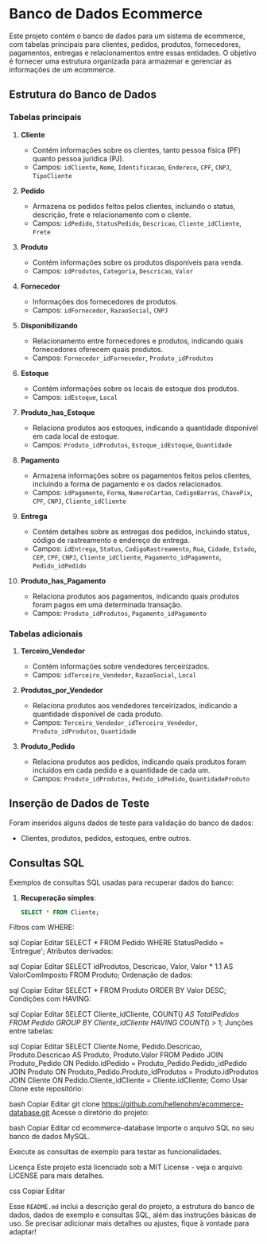 # Banco de Dados Ecommerce

Este projeto contém o banco de dados para um sistema de ecommerce, com tabelas principais para clientes, pedidos, produtos, fornecedores, pagamentos, entregas e relacionamentos entre essas entidades. O objetivo é fornecer uma estrutura organizada para armazenar e gerenciar as informações de um ecommerce.

## Estrutura do Banco de Dados

### Tabelas principais

1. **Cliente**
   - Contém informações sobre os clientes, tanto pessoa física (PF) quanto pessoa jurídica (PJ).
   - Campos: `idCliente`, `Nome`, `Identificacao`, `Endereco`, `CPF`, `CNPJ`, `TipoCliente`

2. **Pedido**
   - Armazena os pedidos feitos pelos clientes, incluindo o status, descrição, frete e relacionamento com o cliente.
   - Campos: `idPedido`, `StatusPedido`, `Descricao`, `Cliente_idCliente`, `Frete`

3. **Produto**
   - Contém informações sobre os produtos disponíveis para venda.
   - Campos: `idProdutos`, `Categoria`, `Descricao`, `Valor`

4. **Fornecedor**
   - Informações dos fornecedores de produtos.
   - Campos: `idFornecedor`, `RazaoSocial`, `CNPJ`

5. **Disponibilizando**
   - Relacionamento entre fornecedores e produtos, indicando quais fornecedores oferecem quais produtos.
   - Campos: `Fornecedor_idFornecedor`, `Produto_idProdutos`

6. **Estoque**
   - Contém informações sobre os locais de estoque dos produtos.
   - Campos: `idEstoque`, `Local`

7. **Produto_has_Estoque**
   - Relaciona produtos aos estoques, indicando a quantidade disponível em cada local de estoque.
   - Campos: `Produto_idProdutos`, `Estoque_idEstoque`, `Quantidade`

8. **Pagamento**
   - Armazena informações sobre os pagamentos feitos pelos clientes, incluindo a forma de pagamento e os dados relacionados.
   - Campos: `idPagamento`, `Forma`, `NumeroCartao`, `CodigoBarras`, `ChavePix`, `CPF`, `CNPJ`, `Cliente_idCliente`

9. **Entrega**
   - Contém detalhes sobre as entregas dos pedidos, incluindo status, código de rastreamento e endereço de entrega.
   - Campos: `idEntrega`, `Status`, `CodigoRastreamento`, `Rua`, `Cidade`, `Estado`, `CEP`, `CPF`, `CNPJ`, `Cliente_idCliente`, `Pagamento_idPagamento`, `Pedido_idPedido`

10. **Produto_has_Pagamento**
    - Relaciona produtos aos pagamentos, indicando quais produtos foram pagos em uma determinada transação.
    - Campos: `Produto_idProdutos`, `Pagamento_idPagamento`

### Tabelas adicionais

1. **Terceiro_Vendedor**
   - Contém informações sobre vendedores terceirizados.
   - Campos: `idTerceiro_Vendedor`, `RazaoSocial`, `Local`

2. **Produtos_por_Vendedor**
   - Relaciona produtos aos vendedores terceirizados, indicando a quantidade disponível de cada produto.
   - Campos: `Terceiro_Vendedor_idTerceiro_Vendedor`, `Produto_idProdutos`, `Quantidade`

3. **Produto_Pedido**
   - Relaciona produtos aos pedidos, indicando quais produtos foram incluídos em cada pedido e a quantidade de cada um.
   - Campos: `Produto_idProdutos`, `Pedido_idPedido`, `QuantidadeProduto`

## Inserção de Dados de Teste

Foram inseridos alguns dados de teste para validação do banco de dados:

- Clientes, produtos, pedidos, estoques, entre outros.

## Consultas SQL

Exemplos de consultas SQL usadas para recuperar dados do banco:

1. **Recuperação simples**:
   ```sql
   SELECT * FROM Cliente;
Filtros com WHERE:

sql
Copiar
Editar
SELECT * FROM Pedido WHERE StatusPedido = 'Entregue';
Atributos derivados:

sql
Copiar
Editar
SELECT idProdutos, Descricao, Valor, Valor * 1.1 AS ValorComImposto FROM Produto;
Ordenação de dados:

sql
Copiar
Editar
SELECT * FROM Produto ORDER BY Valor DESC;
Condições com HAVING:

sql
Copiar
Editar
SELECT Cliente_idCliente, COUNT(*) AS TotalPedidos FROM Pedido
GROUP BY Cliente_idCliente
HAVING COUNT(*) > 1;
Junções entre tabelas:

sql
Copiar
Editar
SELECT Cliente.Nome, Pedido.Descricao, Produto.Descricao AS Produto, Produto.Valor
FROM Pedido
JOIN Produto_Pedido ON Pedido.idPedido = Produto_Pedido.Pedido_idPedido
JOIN Produto ON Produto_Pedido.Produto_idProdutos = Produto.idProdutos
JOIN Cliente ON Pedido.Cliente_idCliente = Cliente.idCliente;
Como Usar
Clone este repositório:

bash
Copiar
Editar
git clone https://github.com/hellenohm/ecommerce-database.git
Acesse o diretório do projeto:

bash
Copiar
Editar
cd ecommerce-database
Importe o arquivo SQL no seu banco de dados MySQL.

Execute as consultas de exemplo para testar as funcionalidades.

Licença
Este projeto está licenciado sob a MIT License - veja o arquivo LICENSE para mais detalhes.

css
Copiar
Editar

Esse `README.md` inclui a descrição geral do projeto, a estrutura do banco de dados, dados de exemplo e consultas SQL, além das instruções básicas de uso. Se precisar adicionar mais detalhes ou ajustes, fique à vontade para adaptar!






